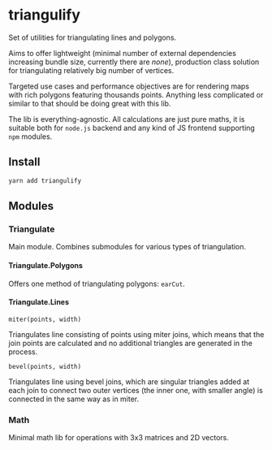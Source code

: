 # triangulify

Set of utilities for triangulating lines and polygons.

Aims to offer lightweight (minimal number of external dependencies increasing bundle size, currently there are _none_), production class solution for triangulating relatively big number of vertices.

Targeted use cases and performance objectives are for rendering maps with rich polygons featuring thousands points. Anything less complicated or similar to that should be doing great with this lib.

The lib is everything-agnostic. All calculations are just pure maths, it is suitable both for `node.js` backend and any kind of JS frontend supporting `npm` modules.

## Install
```bash
yarn add triangulify
```

## Modules

### Triangulate

Main module. Combines submodules for various types of triangulation.

#### Triangulate.Polygons

Offers one method of triangulating polygons: `earCut`.

#### Triangulate.Lines

`miter(points, width)`

Triangulates line consisting of points using miter joins, which means that the join points are calculated and no additional triangles are generated in the process.

`bevel(points, width)`

Triangulates line using bevel joins, which are singular triangles added at each join to connect two outer vertices (the inner one, with smaller angle) is connected in the same way as in miter.

### Math

Minimal math lib for operations with 3x3 matrices and 2D vectors.
